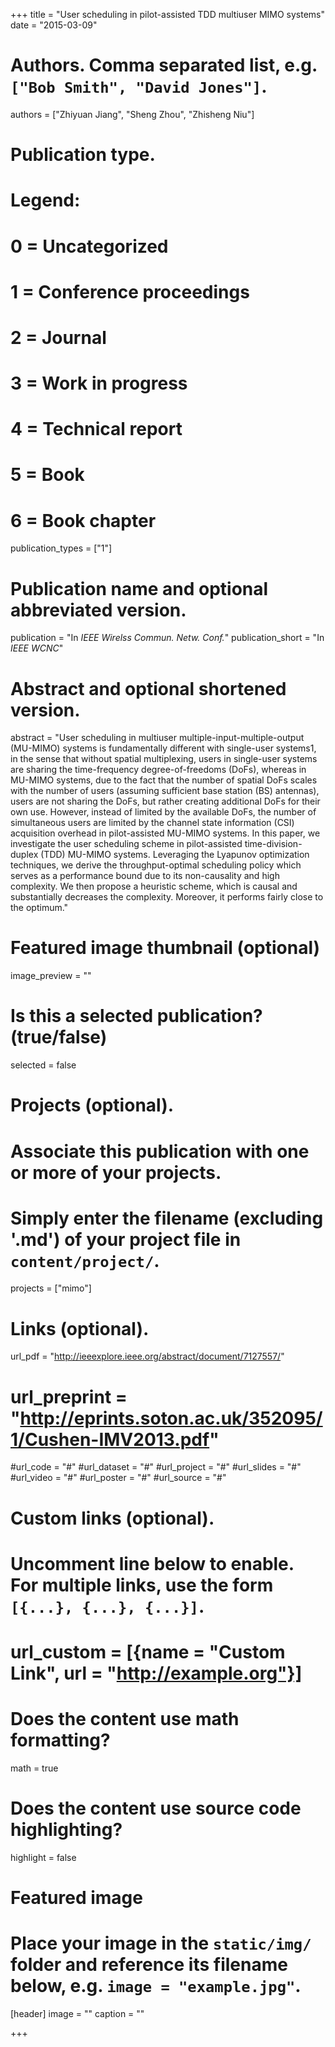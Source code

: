 +++
title = "User scheduling in pilot-assisted TDD multiuser MIMO systems"
date = "2015-03-09"

# Authors. Comma separated list, e.g. `["Bob Smith", "David Jones"]`.
authors = ["Zhiyuan Jiang", "Sheng Zhou", "Zhisheng Niu"]

# Publication type.
# Legend:
# 0 = Uncategorized
# 1 = Conference proceedings
# 2 = Journal
# 3 = Work in progress
# 4 = Technical report
# 5 = Book
# 6 = Book chapter
publication_types = ["1"]

# Publication name and optional abbreviated version.
publication = "In *IEEE Wirelss Commun. Netw. Conf.*"
publication_short = "In *IEEE WCNC*"

# Abstract and optional shortened version.
abstract = "User scheduling in multiuser multiple-input-multiple-output (MU-MIMO) systems is fundamentally different with single-user systems1, in the sense that without spatial multiplexing, users in single-user systems are sharing the time-frequency degree-of-freedoms (DoFs), whereas in MU-MIMO systems, due to the fact that the number of spatial DoFs scales with the number of users (assuming sufficient base station (BS) antennas), users are not sharing the DoFs, but rather creating additional DoFs for their own use. However, instead of limited by the available DoFs, the number of simultaneous users are limited by the channel state information (CSI) acquisition overhead in pilot-assisted MU-MIMO systems. In this paper, we investigate the user scheduling scheme in pilot-assisted time-division-duplex (TDD) MU-MIMO systems. Leveraging the Lyapunov optimization techniques, we derive the throughput-optimal scheduling policy which serves as a performance bound due to its non-causality and high complexity. We then propose a heuristic scheme, which is causal and substantially decreases the complexity. Moreover, it performs fairly close to the optimum."

# Featured image thumbnail (optional)
image_preview = ""

# Is this a selected publication? (true/false)
selected = false

# Projects (optional).
#   Associate this publication with one or more of your projects.
#   Simply enter the filename (excluding '.md') of your project file in `content/project/`.
projects = ["mimo"]

# Links (optional).
url_pdf = "http://ieeexplore.ieee.org/abstract/document/7127557/"
# url_preprint = "http://eprints.soton.ac.uk/352095/1/Cushen-IMV2013.pdf"
#url_code = "#"
#url_dataset = "#"
#url_project = "#"
#url_slides = "#"
#url_video = "#"
#url_poster = "#"
#url_source = "#"

# Custom links (optional).
#   Uncomment line below to enable. For multiple links, use the form `[{...}, {...}, {...}]`.
# url_custom = [{name = "Custom Link", url = "http://example.org"}]

# Does the content use math formatting?
math = true

# Does the content use source code highlighting?
highlight = false

# Featured image
# Place your image in the `static/img/` folder and reference its filename below, e.g. `image = "example.jpg"`.
[header]
image = ""
caption = ""

+++

